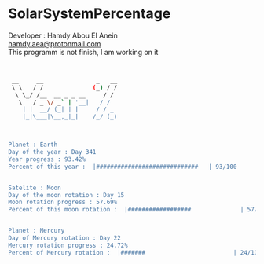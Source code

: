 # SolarSystemPercentage 
 Developer : Hamdy Abou El Anein   
 hamdy.aea@protonmail.com   
 This programm is not finish, I am working on it
 
```sh


 __     __               _   __
 \ \   / /              (_) / /
  \ \_/ /__  __ _ _ __     / / 
   \   / _ \/ _` | '__|   / /  
    | |  __/ (_| | |     / / _ 
    |_|\___|\__,_|_|    /_/ (_)



Planet : Earth
Day of the year : Day 341
Year progress : 93.42%
Percent of this year :  |#############################   | 93/100


Satelite : Moon
Day of the moon rotation : Day 15
Moon rotation progress : 57.69%
Percent of this moon rotation :  |##################              | 57/100


Planet : Mercury
Day of Mercury rotation : Day 22
Mercury rotation progress : 24.72%
Percent of Mercury rotation :  |#######                         | 24/100


```
